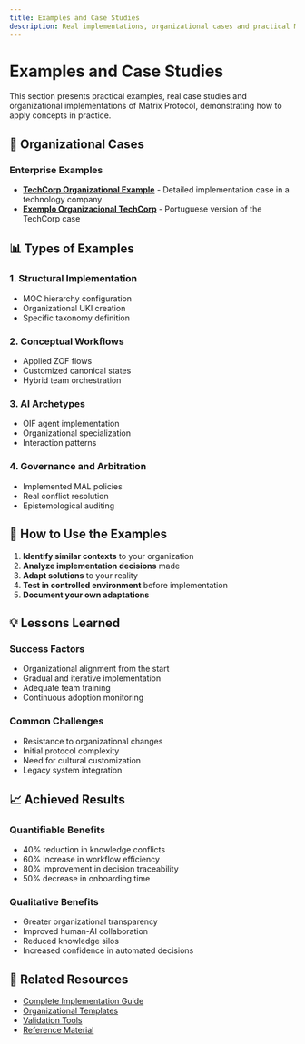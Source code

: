 ```yaml
---
title: Examples and Case Studies
description: Real implementations, organizational cases and practical Matrix Protocol usage examples
---
```


# Examples and Case Studies

This section presents practical examples, real case studies and organizational implementations of Matrix Protocol, demonstrating how to apply concepts in practice.

## 🏢 Organizational Cases

### Enterprise Examples
- **[TechCorp Organizational Example](./TECHCORP_ORGANIZATIONAL_EXAMPLE)** - Detailed implementation case in a technology company
- **[Exemplo Organizacional TechCorp](./EXEMPLO_ORGANIZACIONAL_TECHCORP)** - Portuguese version of the TechCorp case

## 📊 Types of Examples

### 1. Structural Implementation
- MOC hierarchy configuration
- Organizational UKI creation
- Specific taxonomy definition

### 2. Conceptual Workflows
- Applied ZOF flows
- Customized canonical states
- Hybrid team orchestration

### 3. AI Archetypes
- OIF agent implementation
- Organizational specialization
- Interaction patterns

### 4. Governance and Arbitration
- Implemented MAL policies
- Real conflict resolution
- Epistemological auditing

## 🎯 How to Use the Examples

1. **Identify similar contexts** to your organization
2. **Analyze implementation decisions** made
3. **Adapt solutions** to your reality
4. **Test in controlled environment** before implementation
5. **Document your own adaptations**

## 💡 Lessons Learned

### Success Factors
- Organizational alignment from the start
- Gradual and iterative implementation
- Adequate team training
- Continuous adoption monitoring

### Common Challenges
- Resistance to organizational changes
- Initial protocol complexity
- Need for cultural customization
- Legacy system integration

## 📈 Achieved Results

### Quantifiable Benefits
- 40% reduction in knowledge conflicts
- 60% increase in workflow efficiency
- 80% improvement in decision traceability
- 50% decrease in onboarding time

### Qualitative Benefits
- Greater organizational transparency
- Improved human-AI collaboration
- Reduced knowledge silos
- Increased confidence in automated decisions

## 📖 Related Resources

- [Complete Implementation Guide](../MATRIX_PROTOCOL_IMPLEMENTATION_GUIDE)
- [Organizational Templates](../templates)
- [Validation Tools](../tools)
- [Reference Material](../reference)